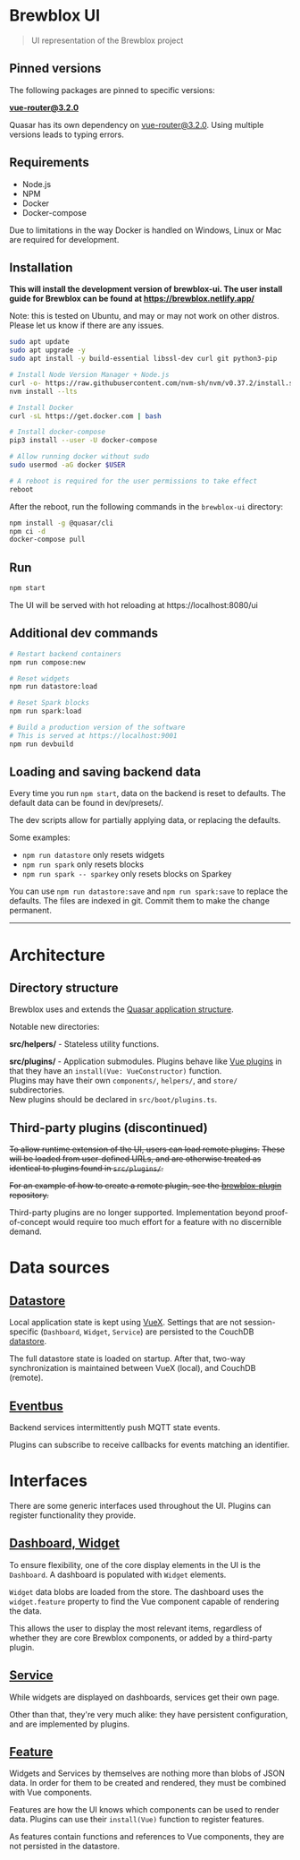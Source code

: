 # Brewblox UI

> UI representation of the Brewblox project

## Pinned versions

The following packages are pinned to specific versions:

**vue-router@3.2.0**

Quasar has its own dependency on vue-router@3.2.0. Using multiple versions leads to typing errors.

## Requirements

* Node.js
* NPM
* Docker
* Docker-compose

Due to limitations in the way Docker is handled on Windows, Linux or Mac are required for development.

## Installation

**This will install the development version of brewblox-ui. The user install guide for Brewblox can be found at https://brewblox.netlify.app/**

Note: this is tested on Ubuntu, and may or may not work on other distros. Please let us know if there are any issues.

``` bash
sudo apt update
sudo apt upgrade -y
sudo apt install -y build-essential libssl-dev curl git python3-pip

# Install Node Version Manager + Node.js
curl -o- https://raw.githubusercontent.com/nvm-sh/nvm/v0.37.2/install.sh | bash
nvm install --lts

# Install Docker
curl -sL https://get.docker.com | bash

# Install docker-compose
pip3 install --user -U docker-compose

# Allow running docker without sudo
sudo usermod -aG docker $USER

# A reboot is required for the user permissions to take effect
reboot
```

After the reboot, run the following commands in the `brewblox-ui` directory:

``` bash
npm install -g @quasar/cli
npm ci -d
docker-compose pull
```

## Run

``` bash
npm start
```

The UI will be served with hot reloading at https://localhost:8080/ui

## Additional dev commands

```bash
# Restart backend containers
npm run compose:new

# Reset widgets
npm run datastore:load

# Reset Spark blocks
npm run spark:load

# Build a production version of the software
# This is served at https://localhost:9001
npm run devbuild
```

## Loading and saving backend data

Every time you run `npm start`, data on the backend is reset to defaults.
The default data can be found in dev/presets/.

The dev scripts allow for partially applying data, or replacing the defaults.

Some examples:
* `npm run datastore` only resets widgets
* `npm run spark` only resets blocks
* `npm run spark -- sparkey` only resets blocks on Sparkey

You can use `npm run datastore:save` and `npm run spark:save` to replace the defaults.
The files are indexed in git. Commit them to make the change permanent.

---


# Architecture

## Directory structure

Brewblox uses and extends the [Quasar application structure](https://quasar.dev/quasar-cli/cli-documentation/directory-structure).

Notable new directories:

**src/helpers/** - Stateless utility functions.

**src/plugins/** - Application submodules. Plugins behave like [Vue plugins](https://vuejs.org/v2/guide/plugins.html) in that they have an `install(Vue: VueConstructor)` function. <br>
Plugins may have their own `components/`, `helpers/`, and `store/` subdirectories. <br>
New plugins should be declared in `src/boot/plugins.ts`.

## Third-party plugins (discontinued)

~~To allow runtime extension of the UI, users can load remote plugins.~~
~~These will be loaded from user-defined URLs, and are otherwise treated as identical to plugins found in `src/plugins/`.~~

~~For an example of how to create a remote plugin, see the [brewblox-plugin](https://github.com/BrewBlox/brewblox-plugin) repository.~~

Third-party plugins are no longer supported.
Implementation beyond proof-of-concept would require too much effort for a feature with no discernible demand.

# Data sources

## [Datastore](src/plugins/database/types.ts)

Local application state is kept using [VueX](https://vuex.vuejs.org/guide/). Settings that are not session-specific (`Dashboard`, `Widget`, `Service`) are persisted to the CouchDB [datastore](https://pouchdb.com/).

The full datastore state is loaded on startup. After that, two-way synchronization is maintained between VueX (local), and CouchDB (remote).

## [Eventbus](src/plugins/eventbus.ts)

Backend services intermittently push MQTT state events.

Plugins can subscribe to receive callbacks for events matching an identifier.

# Interfaces

There are some generic interfaces used throughout the UI. Plugins can register functionality they provide.

## [Dashboard, Widget](src/store/dashboards/types.ts)

To ensure flexibility, one of the core display elements in the UI is the `Dashboard`. A dashboard is populated with `Widget` elements.

`Widget` data blobs are loaded from the store. The dashboard uses the `widget.feature` property to find the Vue component capable of rendering the data.

This allows the user to display the most relevant items, regardless of whether they are core Brewblox components, or added by a third-party plugin.

## [Service](src/store/services/index.ts)

While widgets are displayed on dashboards, services get their own page.

Other than that, they're very much alike: they have persistent configuration, and are implemented by plugins.

## [Feature](src/store/features/types.ts)

Widgets and Services by themselves are nothing more than blobs of JSON data. In order for them to be created and rendered, they must be combined with Vue components.

Features are how the UI knows which components can be used to render data. Plugins can use their `install(Vue)` function to register features.

As features contain functions and references to Vue components, they are not persisted in the datastore.
